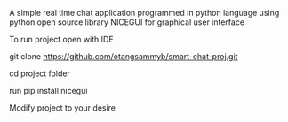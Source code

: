 A simple real time chat application programmed in python language using python open source library NICEGUI for graphical user interface


To run project open with IDE


git clone https://github.com/otangsammyb/smart-chat-proj.git


cd project folder


run pip install nicegui


Modify project to your desire
